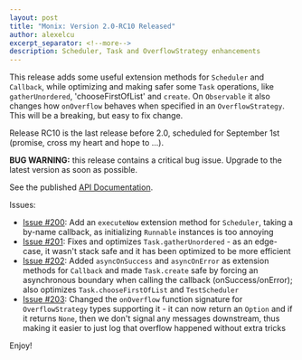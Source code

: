 ```yaml
---
layout: post
title: "Monix: Version 2.0-RC10 Released"
author: alexelcu
excerpt_separator: <!--more-->
description: Scheduler, Task and OverflowStrategy enhancements
---
```


This release adds some useful extension methods for `Scheduler` and
`Callback`, while optimizing and making safer some `Task` operations, like
`gatherUnordered`, 'chooseFirstOfList' and `create`. On `Observable` it
also changes how `onOverflow` behaves when specified in an `OverflowStrategy`.
This will be a breaking, but easy to fix change.

Release RC10 is the last release before 2.0, scheduled for September 1st
(promise, cross my heart and hope to ...).

**BUG WARNING:** this release contains a critical bug issue.
Upgrade to the latest version as soon as possible.

<!--more-->

See the published [API Documentation](/api/2.0-RC10/).

Issues:

- [Issue #200](https://github.com/monixio/monix/issues/200): Add an
  `executeNow` extension method for `Scheduler`, taking a by-name callback,
  as initializing `Runnable` instances is too annoying
- [Issue #201](https://github.com/monixio/monix/issues/201): Fixes and
  optimizes `Task.gatherUnordered` - as an edge-case, it wasn't stack
  safe and it has been optimized to be more efficient
- [Issue #202](https://github.com/monixio/monix/issues/202): Added
  `asyncOnSuccess` and `asyncOnError` as extension methods for `Callback`
  and made `Task.create` safe by forcing an asynchronous boundary when
  calling the callback (onSuccess/onError); also optimizes
  `Task.chooseFirstOfList` and `TestScheduler`
- [Issue #203](https://github.com/monixio/monix/issues/203): Changed
  the `onOverflow` function signature for `OverflowStrategy` types
  supporting it - it can now return an `Option` and if it returns
  `None`, then we don't signal any messages downstream, thus making
  it easier to just log that overflow happened without extra tricks

Enjoy!
